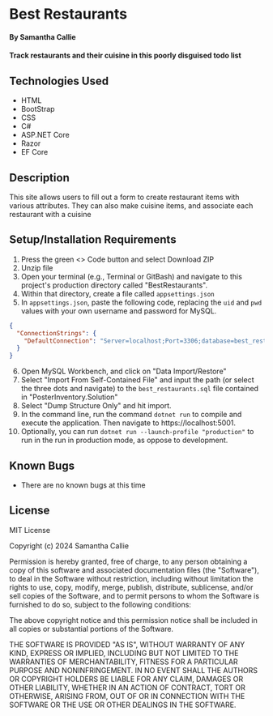 # Best Restaurants

#### By **Samantha Callie**

#### Track restaurants and their cuisine in this poorly disguised todo list

## Technologies Used

* HTML
* BootStrap
* CSS
* C#
* ASP.NET Core
* Razor
* EF Core

## Description

This site allows users to fill out a form to create restaurant items with various attributes. They can also make cuisine items, and associate each restaurant with a cuisine

## Setup/Installation Requirements

1. Press the green <> Code button and select Download ZIP
2. Unzip file
3. Open your terminal (e.g., Terminal or GitBash) and navigate to this project's production directory called "BestRestaurants".
4. Within that directory, create a file called `appsettings.json`
5. In `appsettings.json`, paste the following code, replacing the `uid` and `pwd` values with your own username and password for MySQL.
```json
{
  "ConnectionStrings": {
    "DefaultConnection": "Server=localhost;Port=3306;database=best_restaurants;uid=YOUR_USERNAME;pwd=YOUR_PASSWORD;"
  }
}
```
6. Open MySQL Workbench, and click on "Data Import/Restore"
7. Select "Import From Self-Contained File" and input the path (or select the three dots and navigate) to the `best_restaurants.sql` file contained in "PosterInventory.Solution"
8. Select "Dump Structure Only" and hit import.
9. In the command line, run the command `dotnet run` to compile and execute the application. Then navigate to https://localhost:5001.
10. Optionally, you can run `dotnet run --launch-profile "production"` to run in the run in production mode, as oppose to development.

## Known Bugs

* There are no known bugs at this time

## License

MIT License

Copyright (c) 2024 Samantha Callie

Permission is hereby granted, free of charge, to any person obtaining a copy
of this software and associated documentation files (the "Software"), to deal
in the Software without restriction, including without limitation the rights
to use, copy, modify, merge, publish, distribute, sublicense, and/or sell
copies of the Software, and to permit persons to whom the Software is
furnished to do so, subject to the following conditions:

The above copyright notice and this permission notice shall be included in all
copies or substantial portions of the Software.

THE SOFTWARE IS PROVIDED "AS IS", WITHOUT WARRANTY OF ANY KIND, EXPRESS OR
IMPLIED, INCLUDING BUT NOT LIMITED TO THE WARRANTIES OF MERCHANTABILITY,
FITNESS FOR A PARTICULAR PURPOSE AND NONINFRINGEMENT. IN NO EVENT SHALL THE
AUTHORS OR COPYRIGHT HOLDERS BE LIABLE FOR ANY CLAIM, DAMAGES OR OTHER
LIABILITY, WHETHER IN AN ACTION OF CONTRACT, TORT OR OTHERWISE, ARISING FROM,
OUT OF OR IN CONNECTION WITH THE SOFTWARE OR THE USE OR OTHER DEALINGS IN THE
SOFTWARE.